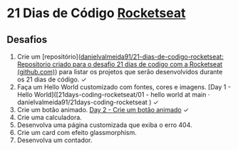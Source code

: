 # 21 Dias de Código [Rocketseat](rocketseat.com.br)

## Desafios

1. Crie um [repositório]([danielvalmeida91/21-dias-de-codigo-rocketseat: Repositorio criado para o desafio 21 dias de codigo com a Rocketseat (github.com)](https://github.com/danielvalmeida91/21-dias-de-codigo-rocketseat)) para listar os projetos que serão desenvolvidos durante os 21 dias de código. ✓
2. Faça um Hello World customizado com fontes, cores e imagens. [Day 1 - Hello World]([21days-coding-rocketseat/01 - hello world at main · danielvalmeida91/21days-coding-rocketseat ) ✓
3. Crie um botão animado. [Day 2 - Crie um botão animado]() ✓
4. Crie uma calculadora.
5. Desenvolva uma página customizada que exiba o erro 404.
6. Crie um card com efeito glassmorphism.
7. Desenvolva um contador.
